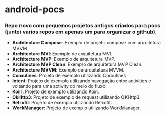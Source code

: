 # android-pocs

### Repo novo com pequenos projetos antigos criados para pocs (juntei varios repos em apenas um para organizar o github).

- <b>Architecture Compose</b>: Exemplo de projeto compose com arquitetura MVVM
- <b>Architecture MVI</b>: Exemplo de arquitetura MVI.
- <b>Architecture MVP</b>: Exemplo de arquitetura MVP.
- <b>Architecture MVP Clean</b>: Exemplo de arquitetura MVP Clean.
- <b>Architecture MVVM</b>: Exemplo de arquitetura MVVM.
- <b>Coroutines</b>: Projeto de exemplo utilizando Coroutines.
- <b>Intent</b>: Projeto de exemplo utilizando navegação entre activities e voltando para uma activity do meio do fluxo.
- <b>Koin</b>: Projeto de exemplo utilizando Koin.
- <b>OkHttp3</b>: Projeto de exemplo de request utilizando OKHttp3.
- <b>Retrofit</b>: Projeto de exemplo utilizando Retrofit.
- <b>WorkManager</b>: Projeto de exemplo utilizando WorkManager.
  
